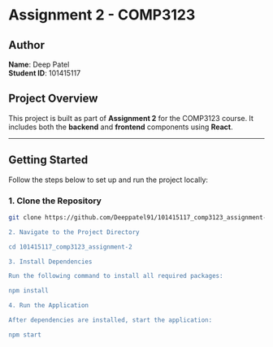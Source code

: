 # Assignment 2 - COMP3123

## Author
**Name**: Deep Patel  
**Student ID**: 101415117  

## Project Overview
This project is built as part of **Assignment 2** for the COMP3123 course. It includes both the **backend** and **frontend** components using **React**.

---

## Getting Started

Follow the steps below to set up and run the project locally:

### 1. Clone the Repository
```bash
git clone https://github.com/Deeppatel91/101415117_comp3123_assignment-2.git   '''

2. Navigate to the Project Directory

cd 101415117_comp3123_assignment-2

3. Install Dependencies

Run the following command to install all required packages:

npm install

4. Run the Application

After dependencies are installed, start the application:

npm start

